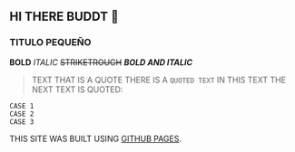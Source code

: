 ## HI THERE BUDDT :love_you_gesture:
### TITULO PEQUEÑO
**BOLD**
*ITALIC*
~~STRIKETROUGH~~
***BOLD AND ITALIC***
> TEXT THAT IS A QUOTE
THERE IS A `QUOTED TEXT` IN THIS TEXT
THE NEXT TEXT IS QUOTED:
```
CASE 1
CASE 2
CASE 3
```
THIS SITE WAS BUILT USING [GITHUB PAGES](https://pages.github.com/).
